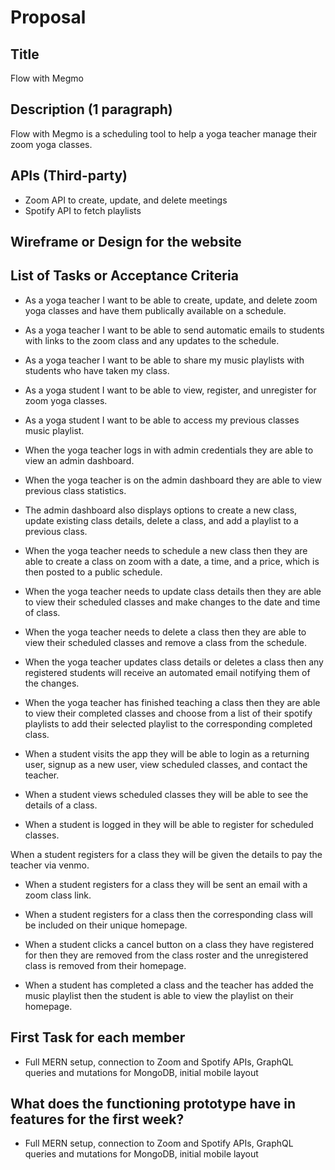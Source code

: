 # Proposal

## Title
Flow with Megmo

## Description (1 paragraph)
Flow with Megmo is a scheduling tool to help a yoga teacher manage their zoom yoga classes.

## APIs (Third-party)
* Zoom API to create, update, and delete meetings
* Spotify API to fetch playlists


## Wireframe or Design for the website



## List of Tasks or Acceptance Criteria
* As a yoga teacher I want to be able to create, update, and delete zoom yoga classes and have them publically available on a schedule.

* As a yoga teacher I want to be able to send automatic emails to students with links to the zoom class and any updates to the schedule.

* As a yoga teacher I want to be able to share my music playlists with students who have taken my class.

* As a yoga student I want to be able to view, register, and unregister for zoom yoga classes.

* As a yoga student I want to be able to access my previous classes music playlist.

* When the yoga teacher logs in with admin credentials they are able to view an admin dashboard.

* When the yoga teacher is on the admin dashboard they are able to view previous class statistics.

* The admin dashboard also displays options to create a new class, update existing class details, delete a class, and add a playlist to a previous class.

* When the yoga teacher needs to schedule a new class then they are able to create a class on zoom with a date, a time, and a price, which is then posted to a public schedule.

* When the yoga teacher needs to update class details then they are able to view their scheduled classes and make changes to the date and time of class.

* When the yoga teacher needs to delete a class then they are able to view their scheduled classes and remove a class from the schedule.

* When the yoga teacher updates class details or deletes a class then any registered students will receive an automated email notifying them of the changes.

* When the yoga teacher has finished teaching a class then they are able to view their completed classes and choose from a list of their spotify playlists to add their selected playlist to the corresponding completed class.

* When a student visits the app they will be able to login as a returning user, signup as a new user, view scheduled classes, and contact the teacher.

* When a student views scheduled classes they will be able to see the details of a class.

* When a student is logged in they will be able to register for scheduled classes.

When a student registers for a class they will be given the details to pay the teacher via venmo.

* When a student registers for a class they will be sent an email with a zoom class link.

* When a student registers for a class then the corresponding class will be included on their unique homepage.

* When a student clicks a cancel button on a class they have registered for then they are removed from the class roster and the unregistered class is removed from their homepage.

* When a student has completed a class and the teacher has added the music playlist then the student is able to view the playlist on their homepage.

## First Task for each member
* Full MERN setup, connection to Zoom and Spotify APIs, GraphQL queries and mutations for MongoDB, initial mobile layout

## What does the functioning prototype have in features for the first week?
* Full MERN setup, connection to Zoom and Spotify APIs, GraphQL queries and mutations for MongoDB, initial mobile layout